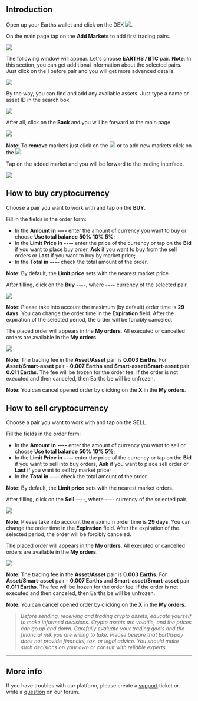 ## Introduction

Open up your Earths wallet and click on the DEX ![](/earths-client/mobile-apps/_assets/dex_01.png).

On the main page tap on the **Add Markets** to add first trading pairs.

![](/earths-client/mobile-apps/_assets/dex_02.png)

The following window will appear. Let's choose **EARTHS / BTC** pair.
**Note**: In this section, you can get additional information about the selected pairs. Just click on the **i** before pair and you will get more advanced details.

![](/earths-client/mobile-apps/_assets/dex_03.png)

By the way, you can find and add any available assets. Just type a name or asset ID in the search box.

![](/earths-client/mobile-apps/_assets/dex_04.png)

After all, click on the **Back** and you will be forward to the main page.

![](/earths-client/mobile-apps/_assets/dex_05.png)

**Note**: To **remove** markets just click on the ![](/earths-client/mobile-apps/_assets/dex_06.png) or to add new markets click on the ![](/earths-client/mobile-apps/_assets/dex_07.png)

Tap on the added market and you will be forward to the trading interface.

![](/earths-client/mobile-apps/_assets/dex_08.png)

## How to buy cryptocurrency

Choose a pair you want to work with and tap on the **BUY**.

Fill in the fields in the order form:

* In the **Amount in** **----** enter the amount of currency you want to buy or choose **Use total balance** **50%** **10%** **5%**;
* In the **Limit Price in** **----** enter the price of the currency or tap on the **Bid** if you want to place buy order, **Ask** if you want to buy from the sell orders or **Last** if you want to buy by market price;
* In the **Total in** **----** check the total amount of the order.

**Note**: By default, the **Limit price** sets with the nearest market price.

After filling, click on the **Buy** **----**, where **----** currency of the selected pair.

![](/earths-client/mobile-apps/_assets/dex_09.png)

**Note**: Please take into account the maximum (by default) order time is **29 days**. You can change the order time in the **Expiration** field.
After the expiration of the selected period, the order will be forcibly canceled.

The placed order will appears in the **My orders**. All executed or cancelled orders are available in the **My orders**.

![](/earths-client/mobile-apps/_assets/dex_10.png)

**Note**: The trading fee in the **Asset/Asset** pair is **0.003 Earths**. For **Asset/Smart-asset** pair - **0.007 Earths** and **Smart-asset/Smart-asset** pair **0.011 Earths**.
The fee will be frozen for the order fee. If the order is not executed and then canceled, then Earths be will be unfrozen.

**Note**: You can cancel opened order by clicking on the **X** in the **My orders**.

## How to sell cryptocurrency

Choose a pair you want to work with and tap on the **SELL**.

Fill the fields in the order form:

* In the **Amount in** **----** enter the amount of currency you want to sell or choose **Use total balance** **50%** **10%** **5%**;
* In the **Limit Price in** **----** enter the price of the currency or tap on the **Bid** if you want to sell into buy orders, **Ask** if you want to place sell order or **Last** if you want to sell by market price;
* In the **Total in** **----** check the total amount of the order.

**Note**: By default, the **Limit price** sets with the nearest market orders.

After filling, click on the **Sell** **----**, where **----** currency of the selected pair.

![](/earths-client/mobile-apps/_assets/dex_11.png)

**Note**: Please take into account the maximum order time is **29 days**. You can change the order time in the **Expiration** field.
After the expiration of the selected period, the order will be forcibly canceled.

The placed order will appears in the **My orders**. All executed or cancelled orders are available in the **My orders**.

![](/earths-client/mobile-apps/_assets/dex_12.png)

**Note**: The trading fee in the **Asset/Asset** pair is **0.003 Earths**. For **Asset/Smart-asset** pair - **0.007 Earths** and **Smart-asset/Smart-asset** pair **0.011 Earths**.
The fee will be frozen for the order fee. If the order is not executed and then canceled, then Earths be will be unfrozen.

**Note**: You can cancel opened order by clicking on the **X** in the **My orders**.

> _Before sending, receiving and trading crypto assets, educate yourself to make informed decisions. Crypto assets are volatile, and the prices can go up and down. Carefully evaluate your trading goals and the financial risk you are willing to take.
> Please beware that Earthspay does not provide financial, tax, or legal advice. You should make such decisions on your own or consult with reliable experts_.

___

## More info

If you have troubles with our platform, please create a [support](https://support.earths.ga) ticket or write a [question](https://forum.earths.ga) on our forum.
